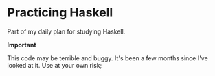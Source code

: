 # Practicing Haskell

Part of my daily plan for studying Haskell.

**Important**

This code may be terrible and buggy. It's been a few months since I've looked at it. Use at your own risk;
